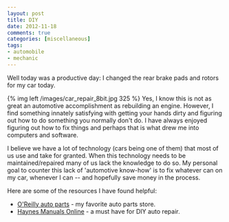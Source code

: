 ```yaml
---
layout: post
title: DIY
date: 2012-11-18
comments: true
categories: [miscellaneous]
tags:
- automobile
- mechanic
---
```

Well today was a productive day: I changed the rear brake pads and rotors for my car today.

{% img left /images/car_repair_8bit.jpg 325 %}
Yes, I know this is not as great an automotive accomplishment as rebuilding an engine. However, I find something innately satisfying with getting your hands dirty and figuring out how to do something you normally don't do. I have always enjoyed figuring out how to fix things and perhaps that is what drew me into computers and software.
<!-- more -->
I believe we have a lot of technology (cars being one of them) that most of us use and take for granted. When this technology needs to be maintained/repaired many of us lack the knowledge to do so. My personal goal to counter this lack of 'automotive know-how' is to fix whatever can on my car, whenever I can -- and hopefully save money in the process.

Here are some of the resources I have found helpful:

* [O'Reilly auto parts](http://www.oreillyauto.com/) - my favorite auto parts store.
* [Haynes Manuals Online](http://www.haynes.com/mole-video) - a must have for DIY auto repair.
